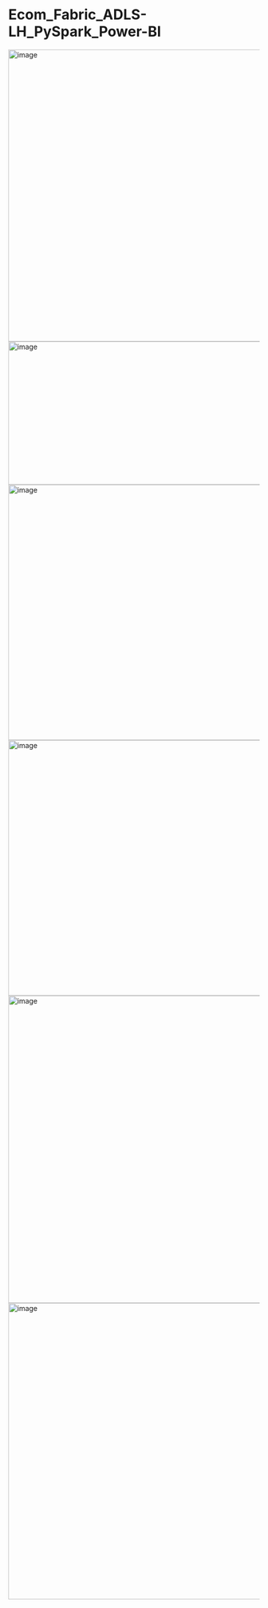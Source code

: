 # Ecom_Fabric_ADLS-LH_PySpark_Power-BI


<img width="1343" height="585" alt="image" src="https://github.com/user-attachments/assets/bfc82366-11b3-48c1-9b5c-619ee25f239b" />
<img width="1295" height="287" alt="image" src="https://github.com/user-attachments/assets/3a65bcfb-7ddc-4cb4-ab4f-92e8f72d3d0c" />


<img width="1361" height="512" alt="image" src="https://github.com/user-attachments/assets/ade54644-5422-49e1-92b5-9058ec620307" />
<img width="1049" height="512" alt="image" src="https://github.com/user-attachments/assets/882f483b-adb9-40c3-8579-36f54aebfc3a" />
<img width="867" height="616" alt="image" src="https://github.com/user-attachments/assets/3d3f1145-90ff-4e16-b274-ddb6ca47e3ce" />
<img width="971" height="594" alt="image" src="https://github.com/user-attachments/assets/a61225fc-6405-4c2d-b4c5-ad909c256059" />
